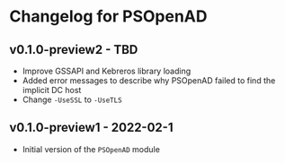 # Changelog for PSOpenAD

## v0.1.0-preview2 - TBD

+ Improve GSSAPI and Kebreros library loading
+ Added error messages to describe why PSOpenAD failed to find the implicit DC host
+ Change `-UseSSL` to `-UseTLS`

## v0.1.0-preview1 - 2022-02-1

+ Initial version of the `PSOpenAD` module
